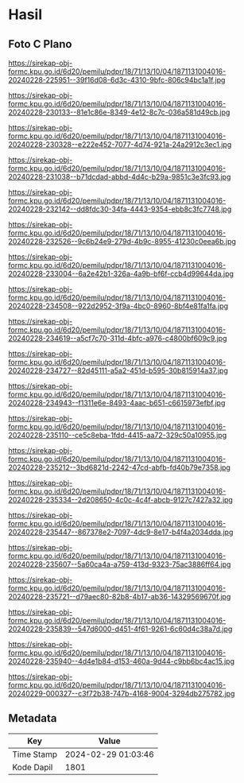 # Hasil

## Foto C Plano

https://sirekap-obj-formc.kpu.go.id/6d20/pemilu/pdpr/18/71/13/10/04/1871131004016-20240228-225951--39f16d08-6d3c-4310-9bfc-806c94bc1a1f.jpg

https://sirekap-obj-formc.kpu.go.id/6d20/pemilu/pdpr/18/71/13/10/04/1871131004016-20240228-230133--81e1c86e-8349-4e12-8c7c-036a581d49cb.jpg

https://sirekap-obj-formc.kpu.go.id/6d20/pemilu/pdpr/18/71/13/10/04/1871131004016-20240228-230328--e222e452-7077-4d74-921a-24a2912c3ec1.jpg

https://sirekap-obj-formc.kpu.go.id/6d20/pemilu/pdpr/18/71/13/10/04/1871131004016-20240228-231038--b71dcdad-abbd-4d4c-b29a-9851c3e3fc93.jpg

https://sirekap-obj-formc.kpu.go.id/6d20/pemilu/pdpr/18/71/13/10/04/1871131004016-20240228-232142--dd8fdc30-34fa-4443-9354-ebb8c3fc7748.jpg

https://sirekap-obj-formc.kpu.go.id/6d20/pemilu/pdpr/18/71/13/10/04/1871131004016-20240228-232526--9c6b24e9-279d-4b9c-8955-41230c0eea6b.jpg

https://sirekap-obj-formc.kpu.go.id/6d20/pemilu/pdpr/18/71/13/10/04/1871131004016-20240228-233004--6a2e42b1-326a-4a9b-bf6f-ccb4d99644da.jpg

https://sirekap-obj-formc.kpu.go.id/6d20/pemilu/pdpr/18/71/13/10/04/1871131004016-20240228-234508--922d2952-3f9a-4bc0-8960-8bf4e81fa1fa.jpg

https://sirekap-obj-formc.kpu.go.id/6d20/pemilu/pdpr/18/71/13/10/04/1871131004016-20240228-234619--a5cf7c70-311d-4bfc-a976-c4800bf609c9.jpg

https://sirekap-obj-formc.kpu.go.id/6d20/pemilu/pdpr/18/71/13/10/04/1871131004016-20240228-234727--82d45111-a5a2-451d-b595-30b815914a37.jpg

https://sirekap-obj-formc.kpu.go.id/6d20/pemilu/pdpr/18/71/13/10/04/1871131004016-20240228-234943--f1311e6e-8493-4aac-b651-c6615973efbf.jpg

https://sirekap-obj-formc.kpu.go.id/6d20/pemilu/pdpr/18/71/13/10/04/1871131004016-20240228-235110--ce5c8eba-1fdd-4415-aa72-329c50a10955.jpg

https://sirekap-obj-formc.kpu.go.id/6d20/pemilu/pdpr/18/71/13/10/04/1871131004016-20240228-235212--3bd6821d-2242-47cd-abfb-fd40b79e7358.jpg

https://sirekap-obj-formc.kpu.go.id/6d20/pemilu/pdpr/18/71/13/10/04/1871131004016-20240228-235334--2d208650-4c0c-4c4f-abcb-9127c7427a32.jpg

https://sirekap-obj-formc.kpu.go.id/6d20/pemilu/pdpr/18/71/13/10/04/1871131004016-20240228-235447--867378e2-7097-4dc9-8e17-b4f4a2034dda.jpg

https://sirekap-obj-formc.kpu.go.id/6d20/pemilu/pdpr/18/71/13/10/04/1871131004016-20240228-235607--5a60ca4a-a759-413d-9323-75ac3886ff64.jpg

https://sirekap-obj-formc.kpu.go.id/6d20/pemilu/pdpr/18/71/13/10/04/1871131004016-20240228-235721--d79aec80-82b8-4b17-ab36-14329569670f.jpg

https://sirekap-obj-formc.kpu.go.id/6d20/pemilu/pdpr/18/71/13/10/04/1871131004016-20240228-235839--547d6000-d451-4f61-9261-6c60d4c38a7d.jpg

https://sirekap-obj-formc.kpu.go.id/6d20/pemilu/pdpr/18/71/13/10/04/1871131004016-20240228-235940--4d4e1b84-d153-460a-9d44-c9bb6bc4ac15.jpg

https://sirekap-obj-formc.kpu.go.id/6d20/pemilu/pdpr/18/71/13/10/04/1871131004016-20240229-000327--c3f72b38-747b-4168-9004-3294db275782.jpg


## Metadata

| Key        | Value               |
| ---------- | ------------------- |
| Time Stamp | 2024-02-29 01:03:46 |
| Kode Dapil | 1801                |



